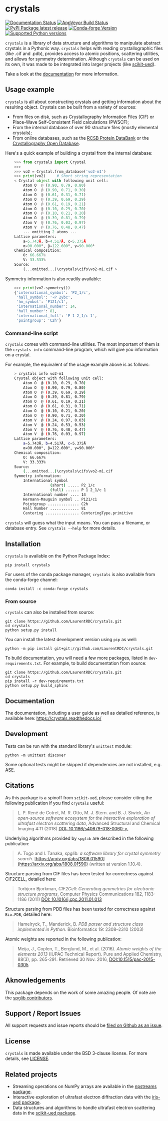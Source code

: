 crystals
========
[![Documentation Status](https://readthedocs.org/projects/crystals/badge/?version=master)](https://crystals.readthedocs.io/) [![AppVeyor Build Status](https://ci.appveyor.com/api/projects/status/github/LaurentRDC/crystals?branch=master&svg=true)](https://ci.appveyor.com/project/LaurentRDC/crystals) [![PyPI Package latest release](https://img.shields.io/pypi/v/crystals.svg)](https://pypi.python.org/pypi/crystals) [![Conda-forge Version](https://img.shields.io/conda/vn/conda-forge/crystals.svg)](https://anaconda.org/conda-forge/crystals) [![Supported Python versions](https://img.shields.io/pypi/pyversions/crystals.svg)](https://pypi.python.org/pypi/crystals)

`crystals` is a library of data structure and algorithms to manipulate
abstract crystals in a Pythonic way. `crystals` helps with reading
crystallographic files (like .cif and .pdb), provides access to atomic
positions, scattering utilities, and allows for symmetry determination.
Although `crystals` can be used on its own, it was made to be integrated
into larger projects (like
[scikit-ued](https://github.com/LaurentRDC/scikit-ued)).

Take a look at the [documentation](https://crystals.readthedocs.io/) for
more information.

Usage example
-------------

`crystals` is all about constructing crystals and getting information
about the resulting object. Crystals can be built from a variety of
sources:

-   From files on disk, such as Crystallography Information Files (CIF)
    or Place-Wave Self-Consistent Field calculations (PWSCF);
-   From the internal database of over 90 structure files (mostly
    elemental crystals);
-   From online databases, such as the [RCSB Protein
    DataBank](http://www.rcsb.org/) or the [Crystallography Open
    Database](http://www.crystallography.net/cod/).

Here\'s a quick example of building a crystal from the internal
database:

```python
    >>> from crystals import Crystal
    >>>
    >>> vo2 = Crystal.from_database('vo2-m1')
    >>> print(vo2)     # Short string representation
    < Crystal object with following unit cell:
        Atom O  @ (0.90, 0.79, 0.80)
        Atom O  @ (0.90, 0.71, 0.30)
        Atom O  @ (0.61, 0.31, 0.71)
        Atom O  @ (0.39, 0.69, 0.29)
        Atom O  @ (0.61, 0.19, 0.21)
        Atom O  @ (0.10, 0.29, 0.70)
        Atom O  @ (0.10, 0.21, 0.20)
        Atom O  @ (0.39, 0.81, 0.79)
        Atom V  @ (0.76, 0.03, 0.97)
        Atom V  @ (0.76, 0.48, 0.47)
        ... omitting 2 atoms ...
    Lattice parameters:
        a=5.743Å, b=4.517Å, c=5.375Å
        α=90.000°, β=122.600°, γ=90.000°
    Chemical composition:
        O: 66.667%
        V: 33.333%
    Source:
        (...omitted...)\crystals\cifs\vo2-m1.cif >
```

Symmetry information is also readily available:

```python
    >>> print(vo2.symmetry())
    {'international_symbol': 'P2_1/c', 
     'hall_symbol': '-P 2ybc', 
     'hm_symbol': 'P121/c1',
     'international_number': 14, 
     'hall_number': 81, 
     'international_full': 'P 1 2_1/c 1', 
     'pointgroup': 'C2h'}
```

### Command-line script

`crystals` comes with command-line utilities. The most important of them
is the `crystals info` command-line program, which will give you
information on a crystal.

For example, the equivalent of the usage example above is as follows:

```bash
    > crystals info vo2-m1
    Crystal object with following unit cell:
        Atom O  @ (0.10, 0.29, 0.70)
        Atom O  @ (0.90, 0.79, 0.80)
        Atom O  @ (0.39, 0.69, 0.29)
        Atom O  @ (0.39, 0.81, 0.79)
        Atom O  @ (0.61, 0.19, 0.21)
        Atom O  @ (0.61, 0.31, 0.71)
        Atom O  @ (0.10, 0.21, 0.20)
        Atom O  @ (0.90, 0.71, 0.30)
        Atom V  @ (0.24, 0.97, 0.03)
        Atom V  @ (0.24, 0.53, 0.53)
        Atom V  @ (0.76, 0.48, 0.47)
        Atom V  @ (0.76, 0.03, 0.97)
    Lattice parameters:
        a=5.743Å, b=4.517Å, c=5.375Å
        α=90.000°, β=122.600°, γ=90.000°
    Chemical composition:
        O: 66.667%
        V: 33.333%
    Source: 
        (...omitted...)\crystals\cifs\vo2-m1.cif
    Symmetry information:
        International symbol 
                    (short) ..... P2_1/c
                    (full) ...... P 1 2_1/c 1
        International number .... 14
        Hermann-Mauguin symbol .. P121/c1
        Pointgroup .............. C2h
        Hall Number ............. 81
        Centering ............... CenteringType.primitive
```

`crystals` will guess what the input means. You can pass a filename, or
database entry. See `crystals --help` for more details.

Installation
------------

`crystals` is available on the Python Package Index:

    pip install crystals

For users of the conda package manager, `crystals` is also available
from the conda-forge channel:

    conda install -c conda-forge crystals

### From source

`crystals` can also be installed from source:

    git clone https://github.com/LaurentRDC/crystals.git
    cd crystals
    python setup.py install

You can install the latest development version using `pip` as well:

    python -m pip install git+git://github.com/LaurentRDC/crystals.git

To build documentation, you will need a few more packages, listed in
`dev-requirements.txt`. For example, to build documentation from source:

    git clone https://github.com/LaurentRDC/crystals.git
    cd crystals
    pip install -r dev-requirements.txt
    python setup.py build_sphinx

Documentation
-------------

The documentation, including a user guide as well as detailed reference,
is available here: <https://crystals.readthedocs.io/>

Development
-----------

Tests can be run with the standard library\'s `unittest`
module:

    python -m unittest discover

Some optional tests might be skipped if dependencies are not installed,
e.g. [ASE](https://wiki.fysik.dtu.dk/ase/).

Citations
---------

As this package is a spinoff from `scikit-ued`, please consider citing
the following publication if you find `crystals` useful:

> L. P. René de Cotret, M. R. Otto, M. J. Stern. and B. J. Siwick, *An open-source software ecosystem for the interactive exploration of ultrafast electron scattering data*, Advanced Structural and Chemical Imaging 4:11 (2018) [DOI: 10.1186/s40679-018-0060-y.](https://ascimaging.springeropen.com/articles/10.1186/s40679-018-0060-y)

Underlying algorithms provided by `spglib` are described in the
following publication:

> A. Togo and I. Tanaka, *spglib: a software library for crystal symmetry search*. [https://arxiv.org/abs/1808.01590](https://arxiv.org/abs/1808.01590) (written at version 1.10.4).

Structure parsing from CIF files has been tested for correctness against
CIF2CELL, detailed here:

> Torbjorn Bjorkman, *CIF2Cell: Generating geometries for electronic structure programs*, Computer Physics Communications 182, 1183-1186 (2011) [DOI: 10.1016/j.cpc.2011.01.013](https://doi.org/10.1016/j.cpc.2011.01.013)

Structure parsing from PDB files has been tested for correctness against
`Bio.PDB`, detailed here:

> Hamelryck, T., Manderick, B. *PDB parser and structure class implemented in Python*. Bioinformatics 19: 2308–2310 (2003)

Atomic weights are reported in the following publication:

> Meija, J., Coplen, T., Berglund, M., et al. (2016). *Atomic weights of the elements 2013* (IUPAC Technical Report). Pure and Applied Chemistry, 88(3), pp. 265-291. Retrieved 30 Nov. 2016, [DOI:10.1515/pac-2015-0305](https://doi.org/10.1515/pac-2015-0305)

Aknowledgements
---------------

This package depends on the work of some amazing people. Of note are the
[spglib contributors](https://github.com/atztogo/spglib).

Support / Report Issues
-----------------------

All support requests and issue reports should be [filed on Github as an
issue](https://github.com/LaurentRDC/crystals/issues).

License
-------

`crystals` is made available under the BSD 3-clause license. For more
details, see [LICENSE](https://github.com/LaurentRDC/crystals/blob/master/LICENSE).

Related projects
----------------

-   Streaming operations on NumPy arrays are available in the [npstreams
    package](https://pypi.org/pypi/npstreams).
-   Interactive exploration of ultrafast electron diffraction data with
    the [iris-ued package](https://pypi.org/project/iris-ued/).
-   Data structures and algorithms to handle ultrafast electron
    scattering data in the [scikit-ued
    package](https://pypi.org/project/scikit-ued).

